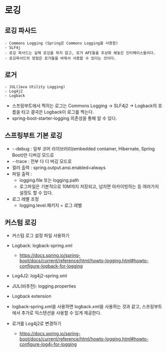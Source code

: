 로깅
====

로깅 파사드
-----------
    - Commons Logging (Spring은 Commons Logging을 사용함)
    - SLF4j
    - 로깅 파사드는 실제 로깅을 하지 않고, 로거 API들을 추상화 해놓은 인터페이스들이다.
    - 로깅파사드의 장점은 로거들을 바꿔서 사용할 수 있다는 것이다. 

로거
----
    - JUL(Java Utility Logging)
    - Log4j2
    - Logback

- 스프링부트에서 찍히는 로그는 Commons Logging -> SLF4j2 -> Logback의 흐름을 타고 결국은 Logback이 로그를 찍는다. 
- spring-boot-starter-logging 의존성을 통해 알 수 있다. 

스프링부트 기본 로깅 
-------------------
- --debug : 일부 코어 라이브러리(embedded container, Hibernate, Spring Boot)만 디버깅 모드로
- --trace : 전부 다 디 버깅 모드로
- 컬러 출력 : spring.output.ansi.enabled=always
- 파일 출력 : 
    - logging.file 또는 logging.path
    - 로그파일은 기본적으로 10M까지 저장되고, 넘치면 아카이빙하는 등 여러가지 설정도 할 수 있다.
- 로그 레벨 조정 
    - logging.level.패키지 = 로그 레벨

커스텀 로깅 
-----------
- 커스텀 로그 설정 파일 사용하기

- Logback: logback-spring.xml
    - https://docs.spring.io/spring-boot/docs/current/reference/html/howto-logging.html#howto-configure-logback-for-logging

- Log4J2: log4j2-spring.xml
- JUL(비추천): logging.properties
- Logback extension
- logback-spring.xml을 사용하면 logback.xml을 사용하는 것과 같고, 스프링부트에서 추가로 익스텐션을 사용할 수 있게 제공한다.

- 로거를 Log4j2로 변경하기
    - https://docs.spring.io/spring-boot/docs/current/reference/html/howto-logging.html#howto-configure-log4j-for-logging